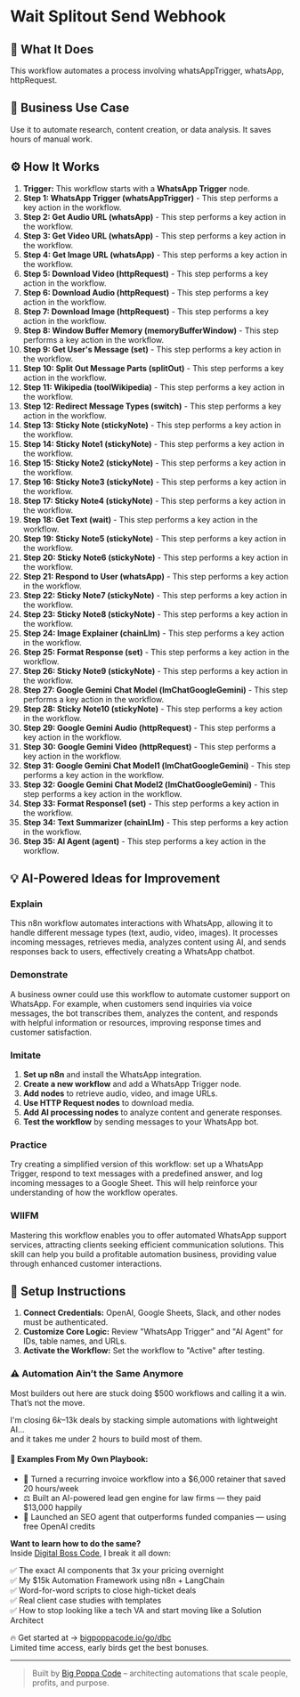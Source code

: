 # Wait Splitout Send Webhook

## 🚀 What It Does
This workflow automates a process involving whatsAppTrigger, whatsApp, httpRequest.

## 💼 Business Use Case
Use it to automate research, content creation, or data analysis. It saves hours of manual work.

## ⚙️ How It Works
1.  **Trigger:** This workflow starts with a **WhatsApp Trigger** node.
2. **Step 1: WhatsApp Trigger (whatsAppTrigger)** - This step performs a key action in the workflow.
3. **Step 2: Get Audio URL (whatsApp)** - This step performs a key action in the workflow.
4. **Step 3: Get Video URL (whatsApp)** - This step performs a key action in the workflow.
5. **Step 4: Get Image URL (whatsApp)** - This step performs a key action in the workflow.
6. **Step 5: Download Video (httpRequest)** - This step performs a key action in the workflow.
7. **Step 6: Download Audio (httpRequest)** - This step performs a key action in the workflow.
8. **Step 7: Download Image (httpRequest)** - This step performs a key action in the workflow.
9. **Step 8: Window Buffer Memory (memoryBufferWindow)** - This step performs a key action in the workflow.
10. **Step 9: Get User's Message (set)** - This step performs a key action in the workflow.
11. **Step 10: Split Out Message Parts (splitOut)** - This step performs a key action in the workflow.
12. **Step 11: Wikipedia (toolWikipedia)** - This step performs a key action in the workflow.
13. **Step 12: Redirect Message Types (switch)** - This step performs a key action in the workflow.
14. **Step 13: Sticky Note (stickyNote)** - This step performs a key action in the workflow.
15. **Step 14: Sticky Note1 (stickyNote)** - This step performs a key action in the workflow.
16. **Step 15: Sticky Note2 (stickyNote)** - This step performs a key action in the workflow.
17. **Step 16: Sticky Note3 (stickyNote)** - This step performs a key action in the workflow.
18. **Step 17: Sticky Note4 (stickyNote)** - This step performs a key action in the workflow.
19. **Step 18: Get Text (wait)** - This step performs a key action in the workflow.
20. **Step 19: Sticky Note5 (stickyNote)** - This step performs a key action in the workflow.
21. **Step 20: Sticky Note6 (stickyNote)** - This step performs a key action in the workflow.
22. **Step 21: Respond to User (whatsApp)** - This step performs a key action in the workflow.
23. **Step 22: Sticky Note7 (stickyNote)** - This step performs a key action in the workflow.
24. **Step 23: Sticky Note8 (stickyNote)** - This step performs a key action in the workflow.
25. **Step 24: Image Explainer (chainLlm)** - This step performs a key action in the workflow.
26. **Step 25: Format Response (set)** - This step performs a key action in the workflow.
27. **Step 26: Sticky Note9 (stickyNote)** - This step performs a key action in the workflow.
28. **Step 27: Google Gemini Chat Model (lmChatGoogleGemini)** - This step performs a key action in the workflow.
29. **Step 28: Sticky Note10 (stickyNote)** - This step performs a key action in the workflow.
30. **Step 29: Google Gemini Audio (httpRequest)** - This step performs a key action in the workflow.
31. **Step 30: Google Gemini Video (httpRequest)** - This step performs a key action in the workflow.
32. **Step 31: Google Gemini Chat Model1 (lmChatGoogleGemini)** - This step performs a key action in the workflow.
33. **Step 32: Google Gemini Chat Model2 (lmChatGoogleGemini)** - This step performs a key action in the workflow.
34. **Step 33: Format Response1 (set)** - This step performs a key action in the workflow.
35. **Step 34: Text Summarizer (chainLlm)** - This step performs a key action in the workflow.
36. **Step 35: AI Agent (agent)** - This step performs a key action in the workflow.

## 💡 AI-Powered Ideas for Improvement
### Explain
This n8n workflow automates interactions with WhatsApp, allowing it to handle different message types (text, audio, video, images). It processes incoming messages, retrieves media, analyzes content using AI, and sends responses back to users, effectively creating a WhatsApp chatbot.

### Demonstrate
A business owner could use this workflow to automate customer support on WhatsApp. For example, when customers send inquiries via voice messages, the bot transcribes them, analyzes the content, and responds with helpful information or resources, improving response times and customer satisfaction.

### Imitate
1. **Set up n8n** and install the WhatsApp integration.
2. **Create a new workflow** and add a WhatsApp Trigger node.
3. **Add nodes** to retrieve audio, video, and image URLs.
4. **Use HTTP Request nodes** to download media.
5. **Add AI processing nodes** to analyze content and generate responses.
6. **Test the workflow** by sending messages to your WhatsApp bot.

### Practice
Try creating a simplified version of this workflow: set up a WhatsApp Trigger, respond to text messages with a predefined answer, and log incoming messages to a Google Sheet. This will help reinforce your understanding of how the workflow operates.

### WIIFM
Mastering this workflow enables you to offer automated WhatsApp support services, attracting clients seeking efficient communication solutions. This skill can help you build a profitable automation business, providing value through enhanced customer interactions.

## 🔧 Setup Instructions
1. **Connect Credentials:** OpenAI, Google Sheets, Slack, and other nodes must be authenticated.
2. **Customize Core Logic:** Review "WhatsApp Trigger" and "AI Agent" for IDs, table names, and URLs.
3. **Activate the Workflow:** Set the workflow to "Active" after testing.

### ⚠️ Automation Ain’t the Same Anymore

Most builders out here are stuck doing $500 workflows and calling it a win.  
That’s not the move.  

I'm closing $6k–$13k deals by stacking simple automations with lightweight AI...  
and it takes me under 2 hours to build most of them.

#### 🧠 Examples From My Own Playbook:
- 🔁 Turned a recurring invoice workflow into a $6,000 retainer that saved 20 hours/week  
- ⚖️ Built an AI-powered lead gen engine for law firms — they paid $13,000 happily  
- 🚀 Launched an SEO agent that outperforms funded companies — using free OpenAI credits  

**Want to learn how to do the same?**  
Inside [Digital Boss Code](https://bigpoppacode.io/go/dbc), I break it all down:

✅ The exact AI components that 3x your pricing overnight  
✅ My $15k Automation Framework using n8n + LangChain  
✅ Word-for-word scripts to close high-ticket deals  
✅ Real client case studies with templates  
✅ How to stop looking like a tech VA and start moving like a Solution Architect  

🔥 Get started at → [bigpoppacode.io/go/dbc](https://bigpoppacode.io/go/dbc)  
Limited time access, early birds get the best bonuses.

---
> Built by [Big Poppa Code](https://bigpoppacode.io) – architecting automations that scale people, profits, and purpose.
